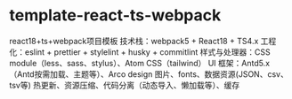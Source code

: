 # template-react-ts-webpack
react18+ts+webpack项目模板
技术栈：webpack5 + React18 + TS4.x
工程化：eslint + prettier + stylelint + husky + commitlint
样式与处理器：CSS module（less、sass、stylus）、Atom CSS（tailwind）
UI 框架：Antd5.x（Antd按需加载、主题等）、Arco design
图片、fonts、数据资源(JSON、csv、tsv等)
热更新、资源压缩、代码分离（动态导入、懒加载等）、缓存
